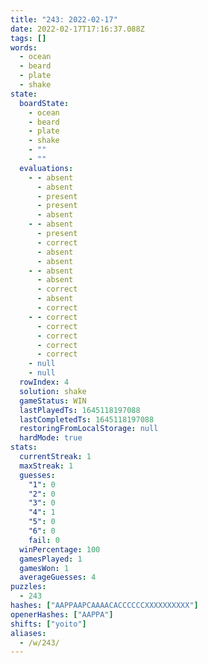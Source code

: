 ```yaml
---
title: "243: 2022-02-17"
date: 2022-02-17T17:16:37.088Z
tags: []
words:
  - ocean
  - beard
  - plate
  - shake
state:
  boardState:
    - ocean
    - beard
    - plate
    - shake
    - ""
    - ""
  evaluations:
    - - absent
      - absent
      - present
      - present
      - absent
    - - absent
      - present
      - correct
      - absent
      - absent
    - - absent
      - absent
      - correct
      - absent
      - correct
    - - correct
      - correct
      - correct
      - correct
      - correct
    - null
    - null
  rowIndex: 4
  solution: shake
  gameStatus: WIN
  lastPlayedTs: 1645118197088
  lastCompletedTs: 1645118197088
  restoringFromLocalStorage: null
  hardMode: true
stats:
  currentStreak: 1
  maxStreak: 1
  guesses:
    "1": 0
    "2": 0
    "3": 0
    "4": 1
    "5": 0
    "6": 0
    fail: 0
  winPercentage: 100
  gamesPlayed: 1
  gamesWon: 1
  averageGuesses: 4
puzzles:
  - 243
hashes: ["AAPPAAPCAAAACACCCCCCXXXXXXXXXX"]
openerHashes: ["AAPPA"]
shifts: ["yoito"]
aliases:
  - /w/243/
---
```

